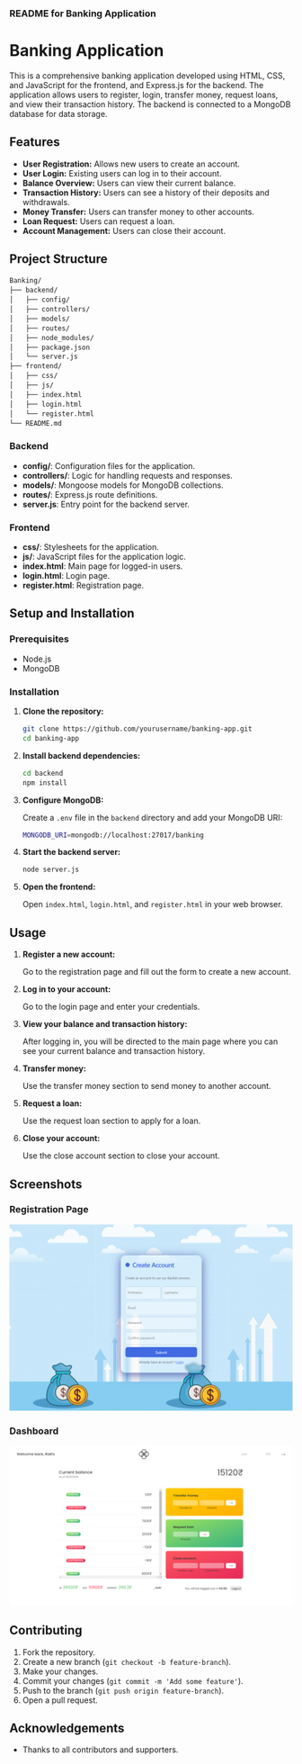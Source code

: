 ### README for Banking Application

# Banking Application

This is a comprehensive banking application developed using HTML, CSS, and JavaScript for the frontend, and Express.js for the backend. The application allows users to register, login, transfer money, request loans, and view their transaction history. The backend is connected to a MongoDB database for data storage.

## Features

- **User Registration:** Allows new users to create an account.
- **User Login:** Existing users can log in to their account.
- **Balance Overview:** Users can view their current balance.
- **Transaction History:** Users can see a history of their deposits and withdrawals.
- **Money Transfer:** Users can transfer money to other accounts.
- **Loan Request:** Users can request a loan.
- **Account Management:** Users can close their account.

## Project Structure

```bash
Banking/
├── backend/
│   ├── config/
│   ├── controllers/
│   ├── models/
│   ├── routes/
│   ├── node_modules/
│   ├── package.json
│   └── server.js
├── frontend/
│   ├── css/
│   ├── js/
│   ├── index.html
│   ├── login.html
│   └── register.html
└── README.md
```

### Backend

- **config/**: Configuration files for the application.
- **controllers/**: Logic for handling requests and responses.
- **models/**: Mongoose models for MongoDB collections.
- **routes/**: Express.js route definitions.
- **server.js**: Entry point for the backend server.

### Frontend

- **css/**: Stylesheets for the application.
- **js/**: JavaScript files for the application logic.
- **index.html**: Main page for logged-in users.
- **login.html**: Login page.
- **register.html**: Registration page.

## Setup and Installation

### Prerequisites

- Node.js
- MongoDB

### Installation

1. **Clone the repository:**

    ```bash
    git clone https://github.com/yourusername/banking-app.git
    cd banking-app
    ```

2. **Install backend dependencies:**

    ```bash
    cd backend
    npm install
    ```

3. **Configure MongoDB:**

    Create a `.env` file in the `backend` directory and add your MongoDB URI:

    ```bash
    MONGODB_URI=mongodb://localhost:27017/banking
    ```

4. **Start the backend server:**

    ```bash
    node server.js
    ```

5. **Open the frontend:**

    Open `index.html`, `login.html`, and `register.html` in your web browser.

## Usage

1. **Register a new account:**

    Go to the registration page and fill out the form to create a new account.

2. **Log in to your account:**

    Go to the login page and enter your credentials.

3. **View your balance and transaction history:**

    After logging in, you will be directed to the main page where you can see your current balance and transaction history.

4. **Transfer money:**

    Use the transfer money section to send money to another account.

5. **Request a loan:**

    Use the request loan section to apply for a loan.

6. **Close your account:**

    Use the close account section to close your account.

## Screenshots

### Registration Page

![Registration Page](frontend/Registration.png)

### Dashboard

![Dashboard](frontend/Dashboard.png)

## Contributing

1. Fork the repository.
2. Create a new branch (`git checkout -b feature-branch`).
3. Make your changes.
4. Commit your changes (`git commit -m 'Add some feature'`).
5. Push to the branch (`git push origin feature-branch`).
6. Open a pull request.

## Acknowledgements

- Thanks to all contributors and supporters.
